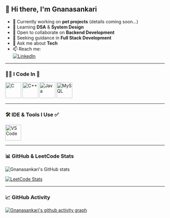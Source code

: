 ## 👋 Hi there, I'm Gnanasankari  

- 🔭 Currently working on **pet projects** (details coming soon...)
- 🌱 Learning **DSA** & **System Design**
- 👯 Open to collaborate on **Backend Development**
- 🤔 Seeking guidance in **Full Stack Development**
- 💬 Ask me about **Tech**
- 📫 Reach me:  
  [![LinkedIn](https://img.shields.io/badge/LinkedIn-0077B5?style=for-the-badge&logo=linkedin&logoColor=white)](https://www.linkedin.com/in/b-gnanasankari-35a478239/)  

---

### 👩‍💻 I Code In 💯
<p>
  <img height="50" width="50" src="https://img.icons8.com/color/48/c-programming.png" alt="C"/>  
  <img height="50" width="50" src="https://img.icons8.com/color/48/c-plus-plus-logo.png" alt="C++"/>  
  <img height="50" width="50" src="https://img.icons8.com/color/48/java-coffee-cup-logo.png" alt="Java"/>  
  <img height="50" width="50" src="https://img.icons8.com/color/48/mysql-logo.png" alt="MySQL"/>  
</p>

---

### 🛠 IDE & Tools I Use ✅
<p>
  <img height="50" width="50" src="https://img.icons8.com/color/48/visual-studio-code-2019.png" alt="VS Code"/>  
</p>

---

### 📊 GitHub & LeetCode Stats  
![Gnanasankari's GitHub stats](https://github-readme-stats.vercel.app/api?username=Gnanasankari&theme=dark&show_icons=true&hide=issues,contribs)  

[![LeetCode Stats](https://leetcard.jacoblin.cool/Gnanasankari?ext=contest&theme=dark)](https://leetcode.com/u/Gnanasankari/)  

---

### 📈 GitHub Activity  
[![Gnanasankari's github activity graph](https://github-readme-activity-graph.vercel.app/graph?username=Gnanasankari&bg_color=000000&color=ffffff&line=51f565&point=ffffff&area=true&hide_border=true)](https://github.com/ashutosh00710/github-readme-activity-graph)
